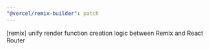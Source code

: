```yaml
---
"@vercel/remix-builder": patch
---
```


[remix] unify render function creation logic between Remix and React Router
